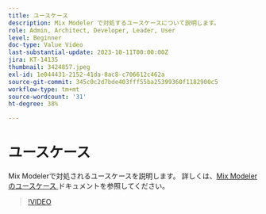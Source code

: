```yaml
---
title: ユースケース
description: Mix Modeler で対処するユースケースについて説明します。
role: Admin, Architect, Developer, Leader, User
level: Beginner
doc-type: Value Video
last-substantial-update: 2023-10-11T00:00:00Z
jira: KT-14135
thumbnail: 3424857.jpeg
exl-id: 1e044431-2152-41da-8ac8-c706612c462a
source-git-commit: 345c0c2d7bde403fff55ba25399360f1182900c5
workflow-type: tm+mt
source-wordcount: '31'
ht-degree: 38%

---
```


# ユースケース

Mix Modelerで対処されるユースケースを説明します。 詳しくは、[Mix Modelerのユースケース ](https://experienceleague.adobe.com/en/docs/mix-modeler/using/get-started/workflow) ドキュメントを参照してください。

>[!VIDEO](https://video.tv.adobe.com/v/3424857?learn=on&enablevpops)

